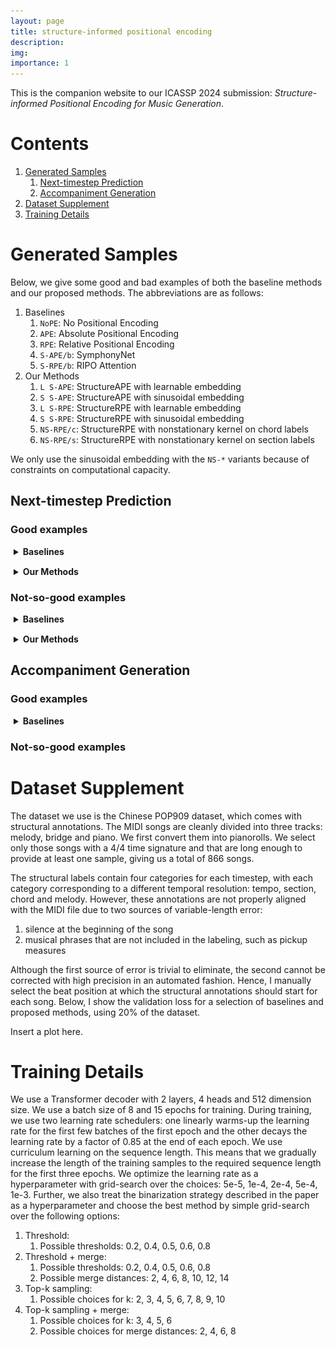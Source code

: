 ```yaml
---
layout: page
title: structure-informed positional encoding
description:
img:
importance: 1
---
```


<script src="https://cdn.jsdelivr.net/combine/npm/tone@14.7.58,npm/@magenta/music@1.23.1/es6/core.js,npm/focus-visible@5,npm/html-midi-player@1.5.0"></script>


This is the companion website to our ICASSP 2024 submission: 
_Structure-informed Positional Encoding for Music Generation_.

# Contents

1. [Generated Samples](#generated-samples)
   1. [Next-timestep Prediction](#next-timestep-prediction)
   2. [Accompaniment Generation](#accompaniment-generation)
2. [Dataset Supplement](#dataset-supplement)
3. [Training Details](#training-details)

# Generated Samples

Below, we give some good and bad examples of both the baseline methods and our proposed methods. The abbreviations are as follows:
1. Baselines
   1. <code>NoPE</code>: No Positional Encoding
   2. `APE`: Absolute Positional Encoding
   3. `RPE`: Relative Positional Encoding
   4. `S-APE/b`: SymphonyNet
   5. `S-RPE/b`: RIPO Attention
2. Our Methods
   1. `L S-APE`: StructureAPE with learnable embedding
   2. `S S-APE`: StructureAPE with sinusoidal embedding
   3. `L S-RPE`: StructureRPE with learnable embedding
   4. `S S-RPE`: StructureRPE with sinusoidal embedding
   5. `NS-RPE/c`: StructureRPE with nonstationary kernel on chord labels
   6. `NS-RPE/s`: StructureRPE with nonstationary kernel on section labels

We only use the sinusoidal embedding with the `NS-*` variants because of constraints on computational capacity.

## Next-timestep Prediction

### Good examples

<details style="margin-top: 15px; margin-bottom: 15px; margin-left: 5px">
   <summary><b>Baselines</b></summary>
   <div style="display: grid;grid-template-columns: 100px 1fr 1fr;grid-gap: 5px;width: 100%;place-items: center">
      <!-- HEADER -->
      <div style="margin: 10px">
      </div>
      <div style="margin: 10px;width: 225px;height: 30px;text-align: center">
      Target
      </div>
      <div style="margin: 10px;width: 225px;height: 30px;text-align: center">
      Prediction
      </div>
      <!-- NoPE -->
      <div style="margin: 10px">
         <code>NoPE</code>
      </div>
      <div style="margin: 10px">
         <midi-player
         style="width: 225px"
         src="/assets/projects/structurepe/next_ts/good/nope/1-tgt.mid"
         sound-font visualizer="#myPianoRollVisualizer">
         </midi-player>
      </div>
      <div style="margin: 10px">
         <midi-player
         style="width: 225px"
         src="/assets/projects/structurepe/next_ts/good/nope/1-pred.mid"
         sound-font visualizer="#myPianoRollVisualizer">
         </midi-player>
      </div>
      <div style="margin: 10px">
      </div>
      <div style="margin: 10px">
      <img src="/assets/projects/structurepe/next_ts/good/nope/1_tgt.png" style="width:175px;height:175px;">
      </div>
      <div style="margin: 10px">
      <img src="/assets/projects/structurepe/next_ts/good/nope/1_pred.png" style="width:175px;height:175px;">
      </div>
      <!-- APE -->
      <div style="margin: 10px">
         <code>APE</code>
      </div>
      <div style="margin: 10px">
         <midi-player
         style="width: 225px"
         src="/assets/projects/structurepe/next_ts/good/ape/1-tgt.mid"
         sound-font visualizer="#myPianoRollVisualizer">
         </midi-player>
      </div>
      <div style="margin: 10px">
         <midi-player
         style="width: 225px"
         src="/assets/projects/structurepe/next_ts/good/ape/1-pred.mid"
         sound-font visualizer="#myPianoRollVisualizer">
         </midi-player>
      </div>
      <div style="margin: 10px">
      </div>
      <div style="margin: 10px">
      <img src="/assets/projects/structurepe/next_ts/good/ape/1_tgt.png" style="width:175px;height:175px;">
      </div>
      <div style="margin: 10px">
      <img src="/assets/projects/structurepe/next_ts/good/ape/1_pred.png" style="width:175px;height:175px;">
      </div>
      <!-- RPE -->
      <div style="margin: 10px">
         <code>RPE</code>
      </div>
      <div style="margin: 10px">
         <midi-player
         style="width: 225px"
         src="/assets/projects/structurepe/next_ts/good/rpe/0-tgt.mid"
         sound-font visualizer="#myPianoRollVisualizer">
         </midi-player>
      </div>
      <div style="margin: 10px">
         <midi-player
         style="width: 225px"
         src="/assets/projects/structurepe/next_ts/good/rpe/0-pred.mid"
         sound-font visualizer="#myPianoRollVisualizer">
         </midi-player>
      </div>
      <div style="margin: 10px">
      </div>
      <div style="margin: 10px">
      <img src="/assets/projects/structurepe/next_ts/good/rpe/0_tgt.png" style="width:175px;height:175px;">
      </div>
      <div style="margin: 10px">
      <img src="/assets/projects/structurepe/next_ts/good/rpe/0_pred.png" style="width:175px;height:175px;">
      </div>
      <!-- S-APE/b -->
      <div style="margin: 10px">
         <code>S-APE/b</code>
      </div>
      <div style="margin: 10px">
         <midi-player
         style="width: 225px"
         src="/assets/projects/structurepe/next_ts/good/sape_b/12-tgt.mid"
         sound-font visualizer="#myPianoRollVisualizer">
         </midi-player>
      </div>
      <div style="margin: 10px">
         <midi-player
         style="width: 225px"
         src="/assets/projects/structurepe/next_ts/good/sape_b/12-pred.mid"
         sound-font visualizer="#myPianoRollVisualizer">
         </midi-player>
      </div>
      <div style="margin: 10px">
      </div>
      <div style="margin: 10px">
      <img src="/assets/projects/structurepe/next_ts/good/sape_b/12_tgt.png" style="width:175px;height:175px;">
      </div>
      <div style="margin: 10px">
      <img src="/assets/projects/structurepe/next_ts/good/sape_b/12_pred.png" style="width:175px;height:175px;">
      </div>
      <!-- S-RPE/b -->
      <div style="margin: 10px">
         <code>S-RPE/b</code>
      </div>
      <div style="margin: 10px">
         <midi-player
         style="width: 225px"
         src="/assets/projects/structurepe/next_ts/good/srpe_b/10-tgt.mid"
         sound-font visualizer="#myPianoRollVisualizer">
         </midi-player>
      </div>
      <div style="margin: 10px">
         <midi-player
         style="width: 225px"
         src="/assets/projects/structurepe/next_ts/good/srpe_b/10-pred.mid"
         sound-font visualizer="#myPianoRollVisualizer">
         </midi-player>
      </div>
      <div style="margin: 10px">
      </div>
      <div style="margin: 10px">
      <img src="/assets/projects/structurepe/next_ts/good/srpe_b/10_tgt.png" style="width:175px;height:175px;">
      </div>
      <div style="margin: 10px">
      <img src="/assets/projects/structurepe/next_ts/good/srpe_b/10_pred.png" style="width:175px;height:175px;">
      </div>
   </div>
</details>




<details style="margin-top: 15px; margin-bottom: 15px; margin-left: 5px">
   <summary><b>Our Methods</b></summary>
   <div style="display: grid;grid-template-columns: 100px 1fr 1fr;grid-gap: 5px;width: 100%;place-items: center">
      <!-- HEADER -->
      <div style="margin: 10px">
      </div>
      <div style="margin: 10px;width: 225px;height: 30px;text-align: center">
      Target
      </div>
      <div style="margin: 10px;width: 225px;height: 30px;text-align: center">
      Prediction
      </div>
      <!-- L S-APE -->
      <div style="margin: 10px">
         <code>L S-APE</code>
      </div>
      <div style="margin: 10px">
         <midi-player
         style="width: 225px"
         src="/assets/projects/structurepe/next_ts/good/sape/4-tgt.mid"
         sound-font visualizer="#myPianoRollVisualizer">
         </midi-player>
      </div>
      <div style="margin: 10px">
         <midi-player
         style="width: 225px"
         src="/assets/projects/structurepe/next_ts/good/sape/4-pred.mid"
         sound-font visualizer="#myPianoRollVisualizer">
         </midi-player>
      </div>
      <div style="margin: 10px">
      </div>
      <div style="margin: 10px">
      <img src="/assets/projects/structurepe/next_ts/good/sape/4_tgt.png" style="width:175px;height:175px;">
      </div>
      <div style="margin: 10px">
      <img src="/assets/projects/structurepe/next_ts/good/sape/4_pred.png" style="width:175px;height:175px;">
      </div>
      <!-- S S-APE -->
      <div style="margin: 10px">
         <code>S S-APE</code>
      </div>
      <div style="margin: 10px">
         <midi-player
         style="width: 225px"
         src="/assets/projects/structurepe/next_ts/good/ssape/20-tgt.mid"
         sound-font visualizer="#myPianoRollVisualizer">
         </midi-player>
      </div>
      <div style="margin: 10px">
         <midi-player
         style="width: 225px"
         src="/assets/projects/structurepe/next_ts/good/ssape/20-pred.mid"
         sound-font visualizer="#myPianoRollVisualizer">
         </midi-player>
      </div>
      <div style="margin: 10px">
      </div>
      <div style="margin: 10px">
      <img src="/assets/projects/structurepe/next_ts/good/ssape/20_tgt.png" style="width:175px;height:175px;">
      </div>
      <div style="margin: 10px">
      <img src="/assets/projects/structurepe/next_ts/good/ssape/20_pred.png" style="width:175px;height:175px;">
      </div>
      <!-- L S-RPE -->
      <div style="margin: 10px">
         <code>L S-RPE</code>
      </div>
      <div style="margin: 10px">
         <midi-player
         style="width: 225px"
         src="/assets/projects/structurepe/next_ts/good/srpe/11-tgt.mid"
         sound-font visualizer="#myPianoRollVisualizer">
         </midi-player>
      </div>
      <div style="margin: 10px">
         <midi-player
         style="width: 225px"
         src="/assets/projects/structurepe/next_ts/good/srpe/11-pred.mid"
         sound-font visualizer="#myPianoRollVisualizer">
         </midi-player>
      </div>
      <div style="margin: 10px">
      </div>
      <div style="margin: 10px">
      <img src="/assets/projects/structurepe/next_ts/good/srpe/11_tgt.png" style="width:175px;height:175px;">
      </div>
      <div style="margin: 10px">
      <img src="/assets/projects/structurepe/next_ts/good/srpe/11_pred.png" style="width:175px;height:175px;">
      </div>
      <!-- S S-RPE -->
      <div style="margin: 10px">
         <code>S S-RPE/b</code>
      </div>
      <div style="margin: 10px">
         <midi-player
         style="width: 225px"
         src="/assets/projects/structurepe/next_ts/good/ssrpe/24-tgt.mid"
         sound-font visualizer="#myPianoRollVisualizer">
         </midi-player>
      </div>
      <div style="margin: 10px">
         <midi-player
         style="width: 225px"
         src="/assets/projects/structurepe/next_ts/good/ssrpe/24-pred.mid"
         sound-font visualizer="#myPianoRollVisualizer">
         </midi-player>
      </div>
      <div style="margin: 10px">
      </div>
      <div style="margin: 10px">
      <img src="/assets/projects/structurepe/next_ts/good/ssrpe/24_tgt.png" style="width:175px;height:175px;">
      </div>
      <div style="margin: 10px">
      <img src="/assets/projects/structurepe/next_ts/good/ssrpe/24_pred.png" style="width:175px;height:175px;">
      </div>
      <!-- NS-RPE/c -->
      <div style="margin: 10px">
         <code>NS-RPE/c</code>
      </div>
      <div style="margin: 10px">
         <midi-player
         style="width: 225px"
         src="/assets/projects/structurepe/next_ts/good/nsrpe_c/10-tgt.mid"
         sound-font visualizer="#myPianoRollVisualizer">
         </midi-player>
      </div>
      <div style="margin: 10px">
         <midi-player
         style="width: 225px"
         src="/assets/projects/structurepe/next_ts/good/nsrpe_c/10-pred.mid"
         sound-font visualizer="#myPianoRollVisualizer">
         </midi-player>
      </div>
      <div style="margin: 10px">
      </div>
      <div style="margin: 10px">
      <img src="/assets/projects/structurepe/next_ts/good/nsrpe_c/10_tgt.png" style="width:175px;height:175px;">
      </div>
      <div style="margin: 10px">
      <img src="/assets/projects/structurepe/next_ts/good/nsrpe_c/10_pred.png" style="width:175px;height:175px;">
      </div>
      <!-- NS-RPE/s -->
      <div style="margin: 10px">
         <code>NS-RPE/s</code>
      </div>
      <div style="margin: 10px">
         <midi-player
         style="width: 225px"
         src="/assets/projects/structurepe/next_ts/good/nsrpe_s/5-tgt.mid"
         sound-font visualizer="#myPianoRollVisualizer">
         </midi-player>
      </div>
      <div style="margin: 10px">
         <midi-player
         style="width: 225px"
         src="/assets/projects/structurepe/next_ts/good/nsrpe_s/5-pred.mid"
         sound-font visualizer="#myPianoRollVisualizer">
         </midi-player>
      </div>
      <div style="margin: 10px">
      </div>
      <div style="margin: 10px">
      <img src="/assets/projects/structurepe/next_ts/good/nsrpe_s/5_tgt.png" style="width:175px;height:175px;">
      </div>
      <div style="margin: 10px">
      <img src="/assets/projects/structurepe/next_ts/good/nsrpe_s/5_pred.png" style="width:175px;height:175px;">
      </div>
   </div>
</details>

### Not-so-good examples


<details style="margin-top: 15px; margin-bottom: 15px; margin-left: 5px">
   <summary><b>Baselines</b></summary>
   <div style="display: grid;grid-template-columns: 100px 1fr 1fr;grid-gap: 5px;width: 100%;place-items: center">
      <!-- HEADER -->
      <div style="margin: 10px">
      </div>
      <div style="margin: 10px;width: 225px;height: 30px;text-align: center">
      Target
      </div>
      <div style="margin: 10px;width: 225px;height: 30px;text-align: center">
      Prediction
      </div>
      <!-- NoPE -->
      <div style="margin: 10px">
         <code>NoPE</code>
      </div>
      <div style="margin: 10px">
         <midi-player
         style="width: 225px"
         src="/assets/projects/structurepe/next_ts/less_good/nope/0-tgt.mid"
         sound-font visualizer="#myPianoRollVisualizer">
         </midi-player>
      </div>
      <div style="margin: 10px">
         <midi-player
         style="width: 225px"
         src="/assets/projects/structurepe/next_ts/less_good/nope/0-pred.mid"
         sound-font visualizer="#myPianoRollVisualizer">
         </midi-player>
      </div>
      <div style="margin: 10px">
      </div>
      <div style="margin: 10px">
      <img src="/assets/projects/structurepe/next_ts/less_good/nope/0_tgt.png" style="width:175px;height:175px;">
      </div>
      <div style="margin: 10px">
      <img src="/assets/projects/structurepe/next_ts/less_good/nope/0_pred.png" style="width:175px;height:175px;">
      </div>
      <!-- APE -->
      <div style="margin: 10px">
         <code>APE</code>
      </div>
      <div style="margin: 10px">
         <midi-player
         style="width: 225px"
         src="/assets/projects/structurepe/next_ts/less_good/ape/0-tgt.mid"
         sound-font visualizer="#myPianoRollVisualizer">
         </midi-player>
      </div>
      <div style="margin: 10px">
         <midi-player
         style="width: 225px"
         src="/assets/projects/structurepe/next_ts/less_good/ape/0-pred.mid"
         sound-font visualizer="#myPianoRollVisualizer">
         </midi-player>
      </div>
      <div style="margin: 10px">
      </div>
      <div style="margin: 10px">
      <img src="/assets/projects/structurepe/next_ts/less_good/ape/0_tgt.png" style="width:175px;height:175px;">
      </div>
      <div style="margin: 10px">
      <img src="/assets/projects/structurepe/next_ts/less_good/ape/0_pred.png" style="width:175px;height:175px;">
      </div>
      <!-- RPE -->
      <div style="margin: 10px">
         <code>RPE</code>
      </div>
      <div style="margin: 10px">
         <midi-player
         style="width: 225px"
         src="/assets/projects/structurepe/next_ts/less_good/rpe/0-tgt.mid"
         sound-font visualizer="#myPianoRollVisualizer">
         </midi-player>
      </div>
      <div style="margin: 10px">
         <midi-player
         style="width: 225px"
         src="/assets/projects/structurepe/next_ts/less_good/rpe/0-pred.mid"
         sound-font visualizer="#myPianoRollVisualizer">
         </midi-player>
      </div>
      <div style="margin: 10px">
      </div>
      <div style="margin: 10px">
      <img src="/assets/projects/structurepe/next_ts/less_good/rpe/0_tgt.png" style="width:175px;height:175px;">
      </div>
      <div style="margin: 10px">
      <img src="/assets/projects/structurepe/next_ts/less_good/rpe/0_pred.png" style="width:175px;height:175px;">
      </div>
      <!-- S-APE/b -->
      <div style="margin: 10px">
         <code>S-APE/b</code>
      </div>
      <div style="margin: 10px">
         <midi-player
         style="width: 225px"
         src="/assets/projects/structurepe/next_ts/less_good/sape_b/1-tgt.mid"
         sound-font visualizer="#myPianoRollVisualizer">
         </midi-player>
      </div>
      <div style="margin: 10px">
         <midi-player
         style="width: 225px"
         src="/assets/projects/structurepe/next_ts/less_good/sape_b/1-pred.mid"
         sound-font visualizer="#myPianoRollVisualizer">
         </midi-player>
      </div>
      <div style="margin: 10px">
      </div>
      <div style="margin: 10px">
      <img src="/assets/projects/structurepe/next_ts/less_good/sape_b/1_tgt.png" style="width:175px;height:175px;">
      </div>
      <div style="margin: 10px">
      <img src="/assets/projects/structurepe/next_ts/less_good/sape_b/1_pred.png" style="width:175px;height:175px;">
      </div>
      <!-- S-RPE/b -->
      <div style="margin: 10px">
         <code>S-RPE/b</code>
      </div>
      <div style="margin: 10px">
         <midi-player
         style="width: 225px"
         src="/assets/projects/structurepe/next_ts/less_good/srpe_b/1-tgt.mid"
         sound-font visualizer="#myPianoRollVisualizer">
         </midi-player>
      </div>
      <div style="margin: 10px">
         <midi-player
         style="width: 225px"
         src="/assets/projects/structurepe/next_ts/less_good/srpe_b/1-pred.mid"
         sound-font visualizer="#myPianoRollVisualizer">
         </midi-player>
      </div>
      <div style="margin: 10px">
      </div>
      <div style="margin: 10px">
      <img src="/assets/projects/structurepe/next_ts/less_good/srpe_b/1_tgt.png" style="width:175px;height:175px;">
      </div>
      <div style="margin: 10px">
      <img src="/assets/projects/structurepe/next_ts/less_good/srpe_b/1_pred.png" style="width:175px;height:175px;">
      </div>
   </div>
</details>




<details style="margin-top: 15px; margin-bottom: 15px; margin-left: 5px">
   <summary><b>Our Methods</b></summary>
   <div style="display: grid;grid-template-columns: 100px 1fr 1fr;grid-gap: 5px;width: 100%;place-items: center">
      <!-- HEADER -->
      <div style="margin: 10px">
      </div>
      <div style="margin: 10px;width: 225px;height: 30px;text-align: center">
      Target
      </div>
      <div style="margin: 10px;width: 225px;height: 30px;text-align: center">
      Prediction
      </div>
      <!-- L S-APE -->
      <div style="margin: 10px">
         <code>L S-APE</code>
      </div>
      <div style="margin: 10px">
         <midi-player
         style="width: 225px"
         src="/assets/projects/structurepe/next_ts/less_good/sape/0-tgt.mid"
         sound-font visualizer="#myPianoRollVisualizer">
         </midi-player>
      </div>
      <div style="margin: 10px">
         <midi-player
         style="width: 225px"
         src="/assets/projects/structurepe/next_ts/less_good/sape/0-pred.mid"
         sound-font visualizer="#myPianoRollVisualizer">
         </midi-player>
      </div>
      <div style="margin: 10px">
      </div>
      <div style="margin: 10px">
      <img src="/assets/projects/structurepe/next_ts/less_good/sape/0_tgt.png" style="width:175px;height:175px;">
      </div>
      <div style="margin: 10px">
      <img src="/assets/projects/structurepe/next_ts/less_good/sape/0_pred.png" style="width:175px;height:175px;">
      </div>
      <!-- S S-APE -->
      <div style="margin: 10px">
         <code>S S-APE</code>
      </div>
      <div style="margin: 10px">
         <midi-player
         style="width: 225px"
         src="/assets/projects/structurepe/next_ts/less_good/ssape/1-tgt.mid"
         sound-font visualizer="#myPianoRollVisualizer">
         </midi-player>
      </div>
      <div style="margin: 10px">
         <midi-player
         style="width: 225px"
         src="/assets/projects/structurepe/next_ts/less_good/ssape/1-pred.mid"
         sound-font visualizer="#myPianoRollVisualizer">
         </midi-player>
      </div>
      <div style="margin: 10px">
      </div>
      <div style="margin: 10px">
      <img src="/assets/projects/structurepe/next_ts/less_good/ssape/1_tgt.png" style="width:175px;height:175px;">
      </div>
      <div style="margin: 10px">
      <img src="/assets/projects/structurepe/next_ts/less_good/ssape/1_pred.png" style="width:175px;height:175px;">
      </div>
      <!-- L S-RPE -->
      <div style="margin: 10px">
         <code>L S-RPE</code>
      </div>
      <div style="margin: 10px">
         <midi-player
         style="width: 225px"
         src="/assets/projects/structurepe/next_ts/less_good/srpe/0-tgt.mid"
         sound-font visualizer="#myPianoRollVisualizer">
         </midi-player>
      </div>
      <div style="margin: 10px">
         <midi-player
         style="width: 225px"
         src="/assets/projects/structurepe/next_ts/less_good/srpe/0-pred.mid"
         sound-font visualizer="#myPianoRollVisualizer">
         </midi-player>
      </div>
      <div style="margin: 10px">
      </div>
      <div style="margin: 10px">
      <img src="/assets/projects/structurepe/next_ts/less_good/srpe/0_tgt.png" style="width:175px;height:175px;">
      </div>
      <div style="margin: 10px">
      <img src="/assets/projects/structurepe/next_ts/less_good/srpe/0_pred.png" style="width:175px;height:175px;">
      </div>
      <!-- S S-RPE -->
      <div style="margin: 10px">
         <code>S S-RPE/b</code>
      </div>
      <div style="margin: 10px">
         <midi-player
         style="width: 225px"
         src="/assets/projects/structurepe/next_ts/less_good/ssrpe/4-tgt.mid"
         sound-font visualizer="#myPianoRollVisualizer">
         </midi-player>
      </div>
      <div style="margin: 10px">
         <midi-player
         style="width: 225px"
         src="/assets/projects/structurepe/next_ts/less_good/ssrpe/4-pred.mid"
         sound-font visualizer="#myPianoRollVisualizer">
         </midi-player>
      </div>
      <div style="margin: 10px">
      </div>
      <div style="margin: 10px">
      <img src="/assets/projects/structurepe/next_ts/less_good/ssrpe/4_tgt.png" style="width:175px;height:175px;">
      </div>
      <div style="margin: 10px">
      <img src="/assets/projects/structurepe/next_ts/less_good/ssrpe/4_pred.png" style="width:175px;height:175px;">
      </div>
      <!-- NS-RPE/c -->
      <div style="margin: 10px">
         <code>NS-RPE/c</code>
      </div>
      <div style="margin: 10px">
         <midi-player
         style="width: 225px"
         src="/assets/projects/structurepe/next_ts/less_good/nsrpe_c/6-tgt.mid"
         sound-font visualizer="#myPianoRollVisualizer">
         </midi-player>
      </div>
      <div style="margin: 10px">
         <midi-player
         style="width: 225px"
         src="/assets/projects/structurepe/next_ts/less_good/nsrpe_c/6-pred.mid"
         sound-font visualizer="#myPianoRollVisualizer">
         </midi-player>
      </div>
      <div style="margin: 10px">
      </div>
      <div style="margin: 10px">
      <img src="/assets/projects/structurepe/next_ts/less_good/nsrpe_c/6_tgt.png" style="width:175px;height:175px;">
      </div>
      <div style="margin: 10px">
      <img src="/assets/projects/structurepe/next_ts/less_good/nsrpe_c/6_pred.png" style="width:175px;height:175px;">
      </div>
      <!-- NS-RPE/s -->
      <div style="margin: 10px">
         <code>NS-RPE/s</code>
      </div>
      <div style="margin: 10px">
         <midi-player
         style="width: 225px"
         src="/assets/projects/structurepe/next_ts/less_good/nsrpe_s/10-tgt.mid"
         sound-font visualizer="#myPianoRollVisualizer">
         </midi-player>
      </div>
      <div style="margin: 10px">
         <midi-player
         style="width: 225px"
         src="/assets/projects/structurepe/next_ts/less_good/nsrpe_s/10-pred.mid"
         sound-font visualizer="#myPianoRollVisualizer">
         </midi-player>
      </div>
      <div style="margin: 10px">
      </div>
      <div style="margin: 10px">
      <img src="/assets/projects/structurepe/next_ts/less_good/nsrpe_s/10_tgt.png" style="width:175px;height:175px;">
      </div>
      <div style="margin: 10px">
      <img src="/assets/projects/structurepe/next_ts/less_good/nsrpe_s/10_pred.png" style="width:175px;height:175px;">
      </div>
   </div>
</details>



## Accompaniment Generation

### Good examples

<details style="margin-top: 15px; margin-bottom: 15px; margin-left: 5px">
   <summary><b>Baselines</b></summary>
   <div style="display: grid;grid-template-columns: 200px 1fr 1fr;grid-gap: 5px;width: 100%;place-items: center">
      <!-- HEADER -->
      <div style="margin: 10px">
      </div>
      <div style="margin: 10px;width: 225px;text-align: center">
      Target
      </div>
      <div style="margin: 10px;width: 225px;text-align: center">
      Prediction
      </div>
      <!-- NoPE -->
      <div style="margin: 10px;text-align: center;height: 20px">
         <code>NoPE</code>
      </div>
      <div style="margin: 10px;text-align: center;height: 20px">
      </div>
      <div style="margin: 10px;text-align: center;height: 20px">
      </div>
      <div style="margin: 10px">
         <midi-player
         style="width: 200px"
         src="/assets/projects/structurepe/acc_gen/good/nope/1-melody_bridge.mid"
         sound-font visualizer="#myPianoRollVisualizer">
         </midi-player>
      </div>
      <div style="margin: 10px">
         <midi-player
         style="width: 200px"
         src="/assets/projects/structurepe/acc_gen/good/nope/1-tgt.mid"
         sound-font visualizer="#myPianoRollVisualizer">
         </midi-player>
      </div>
      <div style="margin: 10px">
         <midi-player
         style="width: 200px"
         src="/assets/projects/structurepe/acc_gen/good/nope/1-pred.mid"
         sound-font visualizer="#myPianoRollVisualizer">
         </midi-player>
      </div>
      <div style="margin: 10px">
      </div>
      <div style="margin: 10px">
      <img src="/assets/projects/structurepe/acc_gen/good/nope/1_tgt.png" style="width:175px;height:175px;">
      </div>
      <div style="margin: 10px">
      <img src="/assets/projects/structurepe/acc_gen/good/nope/1_pred.png" style="width:175px;height:175px;">
      </div>
      
   </div>
</details>





### Not-so-good examples



# Dataset Supplement

The dataset we use is the Chinese POP909 dataset, which comes with structural annotations. 
The MIDI songs are cleanly divided into three tracks: melody, bridge and piano. We first convert them into pianorolls.
We select only those songs with a 4/4 time signature and that are long enough to provide at least one sample, giving us a total of 866 songs.

The structural labels contain four categories for each timestep, with each category corresponding to a different temporal resolution: 
tempo, section, chord and melody. 
However, these annotations are not properly aligned with the MIDI file due to two sources of variable-length error:
1. silence at the beginning of the song
2. musical phrases that are not included in the labeling, such as pickup measures

Although the first source of error is trivial to eliminate, the second cannot be corrected with high precision in an automated fashion. 
Hence, I manually select the beat position at which the structural annotations should start for each song.
Below, I show the validation loss for a selection of baselines and proposed methods, using 20% of the dataset.

Insert a plot here.

# Training Details

We use a Transformer decoder with 2 layers, 4 heads and 512 dimension size. We use a batch size of 8 and 15 epochs for training.
During training, we use two learning rate schedulers: one linearly warms-up the learning rate for the first few batches 
of the first epoch and the other decays the learning rate by a factor of 0.85 at the end of each epoch.
We use curriculum learning on the sequence length. This means that we gradually increase the length of the training samples 
to the required sequence length for the first three epochs.
We optimize the learning rate as a hyperparameter with grid-search over the choices: 5e-5, 1e-4, 2e-4, 5e-4, 1e-3.
Further, we also treat the binarization strategy described in the paper as a hyperparameter and choose the best method
by simple grid-search over the following options:
1. Threshold:
   1. Possible thresholds: 0.2, 0.4, 0.5, 0.6, 0.8
2. Threshold + merge:
   1. Possible thresholds: 0.2, 0.4, 0.5, 0.6, 0.8
   2. Possible merge distances: 2, 4, 6, 8, 10, 12, 14
3. Top-k sampling: 
   1. Possible choices for k: 2, 3, 4, 5, 6, 7, 8, 9, 10
4. Top-k sampling + merge:
   1. Possible choices for k: 3, 4, 5, 6
   2. Possible choices for merge distances: 2, 4, 6, 8 